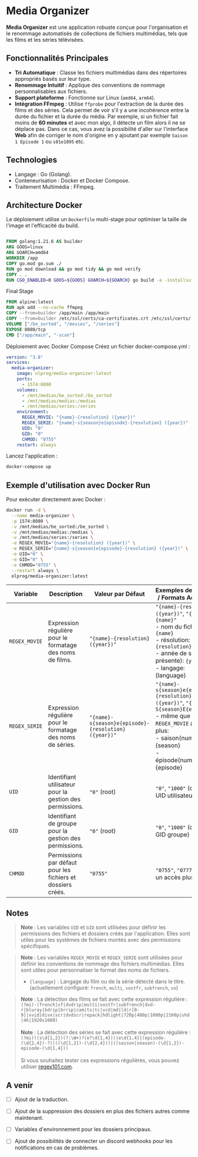 # Media Organizer

**Media Organizer** est une application robuste conçue pour l'organisation et le renommage automatisés de collections de fichiers multimédias, tels que les films et les séries télévisées.

## Fonctionnalités Principales
- **Tri Automatique** : Classe les fichiers multimédias dans des répertoires appropriés basés sur leur type.
- **Renommage Intuitif** : Applique des conventions de nommage personnalisables aux fichiers.
- **Support plateforme** : Fonctionne sur Linux (`amd64`, `arm64`).
- **Intégration FFmpeg** : Utilise `ffprobe` pour l'extraction de la durée des films et des séries. Cela permet de voir s'il y a une incohérence entre la durée du fichier et la durée du média. Par exemple, si un fichier fait moins de **60 minutes** et avec mon algo, il détecte un film alors il ne se déplace pas. Dans ce cas, vous avez la possibilité d'aller sur l'interface **Web** afin de corriger le nom d'origine en y ajoutant par exemple `Saison 1 Episode 1` ou `s01e1095` etc.

## Technologies
- Langage : Go (Golang).
- Conteneurisation : Docker et Docker Compose.
- Traitement Multimédia : FFmpeg.

## Architecture Docker
Le déploiement utilise un `Dockerfile` multi-stage pour optimiser la taille de l'image et l'efficacité du build.

```dockerfile

FROM golang:1.21.6 AS builder
ARG GOOS=linux
ARG GOARCH=amd64
WORKDIR /app
COPY go.mod go.sum ./
RUN go mod download && go mod tidy && go mod verify
COPY . .
RUN CGO_ENABLED=0 GOOS=${GOOS} GOARCH=${GOARCH} go build -a -installsuffix cgo -o main .
```

Final Stage
```dockerfile
FROM alpine:latest
RUN apk add --no-cache ffmpeg
COPY --from=builder /app/main /app/main
COPY --from=builder /etc/ssl/certs/ca-certificates.crt /etc/ssl/certs/
VOLUME ["/be_sorted", "/movies", "/series"]
EXPOSE 8080/tcp
CMD ["/app/main", "-scan"]
```

Déploiement avec Docker Compose
Créez un fichier docker-compose.yml :

```yaml
version: "3.8"
services:
  media-organizer:
    image: olprog/media-organizer:latest
    ports:
      - 1574:8080
    volumes:
      - /mnt/medias/be_sorted:/be_sorted
      - /mnt/medias/medias:/medias
      - /mnt/medias/series:/series
    environment:
      REGEX_MOVIE: "{name}-{resolution} ({year})"
      REGEX_SERIE: "{name}-s{season}e{episode}-{resolution} ({year})"
      UID: "0"
      GID: "0"
      CHMOD: "0755"
    restart: always
```

Lancez l'application :

```bash
docker-compose up
```

## Exemple d'utilisation avec Docker Run

Pour exécuter directement avec Docker :
    
```bash
docker run -d \
  --name media-organizer \
  -p 1574:8080 \
  -v /mnt/medias/be_sorted:/be_sorted \
  -v /mnt/medias/medias:/medias \
  -v /mnt/medias/series:/series \
  -e REGEX_MOVIE="{name}-{resolution} ({year})" \
  -e REGEX_SERIE="{name}-s{season}e{episode}-{resolution} ({year})" \
  -e UID="0" \
  -e GID="0" \
  -e CHMOD="0755" \
  --restart always \
  olprog/media-organizer:latest
```

| Variable      | Description                                                                                                                                                                                                                                                                                         | Valeur par Défaut                                    | Exemples de Valeurs / Formats Acceptés                                                                                                                                                                |
|---------------|-----------------------------------------------------------------------------------------------------------------------------------------------------------------------------------------------------------------------------------------------------------------------------------------------------|------------------------------------------------------|-------------------------------------------------------------------------------------------------------------------------------------------------------------------------------------------------------|
| `REGEX_MOVIE` | Expression régulière pour le formatage des noms de films.                                                                                                                                                                                                                                           | `"{name}-{resolution} ({year})"`                     | `"{name}-{resolution} ({year})"`, `"{year}-{name}"` <br/>- nom du fichier : `{name}`<br/>- résolution: `{resolution}`<br/>- année de sortie(si présente): `{year}`<br/>- langage: {language}          |
| `REGEX_SERIE` | Expression régulière pour le formatage des noms de séries.                                                                                                                                                                                                                                          | `"{name}-s{season}e{episode}-{resolution} ({year})"` | `"{name}-s{season}e{episode}-{resolution} ({year})"`, `"{name} S{season}E{episode}"`<br/>- même que `REGEX_MOVIE` avec en plus:<br/>- saison(numérique): {season}<br/>- épisode(numérique): {episode} |
| `UID`         | Identifiant utilisateur pour la gestion des permissions.                                                                                                                                                                                                                                            | `"0"` (root)                                         | `"0"`, `"1000"` (ou autre UID utilisateur)                                                                                                                                                            |
| `GID`         | Identifiant de groupe pour la gestion des permissions.                                                                                                                                                                                                                                              | `"0"` (root)                                         | `"0"`, `"1000"` (ou autre GID groupe)                                                                                                                                                                 |
| `CHMOD`       | Permissions par défaut pour les fichiers et dossiers créés.                                                                                                                                                                                                                                         | `"0755"`                                             | `"0755"`, `"0777"` (pour un accès plus ouvert)                                                                                                                                                        |

## Notes
> **Note** : Les variables `UID` et `GID` sont utilisées pour définir les permissions des fichiers et dossiers créés par l'application. Elles sont utiles pour les systèmes de fichiers montés avec des permissions spécifiques.

> **Note** : Les variables `REGEX_MOVIE` et `REGEX_SERIE` sont utilisées pour définir les conventions de nommage des fichiers multimédias. Elles sont utiles pour personnaliser le format des noms de fichiers.
> <br>
> - `{language}` : Langage du film ou de la série détecté dans le titre. (actuellement configuré: `french`, `multi`, `vostfr`, `subfrench`, `vo`)
 
> **Note** : La détection des films se fait avec cette expression régulière : `(?mi)-(french|vf|dvdrip|multi|vostfr|subfrench|dvd-r|bluray|bdrip|brrip|cam|ts|tc|vcd|md|ld|r[0-9]|xvid|divx|scr|dvdscr|repack|hdlight|720p|480p|1080p|2160p|uhd|4k|1920x1080)` 
> <br><br>
> **Note** : La détection des séries se fait avec cette expression régulière : `(?mi)((s\d{1,2})(?:\W+)?(e?\d{1,4}))|e\d{1,4}|(episode-(\d{2,4})-?)|((\d{1,2})-(\d{2,4}))|((saison|season)-(\d{1,2})-episode-(\d{1,4}))`
> <br><br>
> Si vous souhaitez tester ces expressions régulières, vous pouvez utiliser [regex101.com](https://regex101.com/).


## A venir
- [ ] Ajout de la traduction.
- [ ] Ajout de la suppression des dossiers en plus des fichiers autres comme maintenant.
- [ ] Variables d'environnement pour les dossiers principaux.
- [ ] Ajout de possibilités de connecter un discord webhooks pour les notifications en cas de problèmes.


